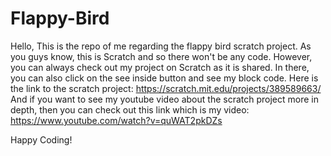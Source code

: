 # Flappy-Bird
Hello, This is the repo of me regarding the flappy bird scratch project.
As you guys know, this is Scratch and so there won't be any code.
However, you can always check out my project on Scratch as it is shared.
In there, you can also click on the see inside button and see my block code.
Here is the link to the scratch project: https://scratch.mit.edu/projects/389589663/
And if you want to see my youtube video about the scratch project more in depth, then you can check out this link which is my video: https://www.youtube.com/watch?v=quWAT2pkDZs

Happy Coding!
